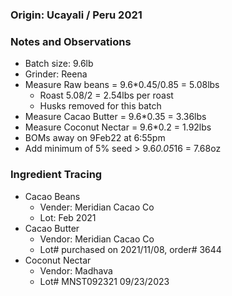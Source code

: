 ### Origin: Ucayali / Peru 2021

### Notes and Observations
- Batch size: 9.6lb
- Grinder: Reena
- Measure Raw beans = 9.6*0.45/0.85 = 5.08lbs
  - Roast 5.08/2 = 2.54lbs per roast
  - Husks removed for this batch
- Measure Cacao Butter = 9.6*0.35 = 3.36lbs
- Measure Coconut Nectar = 9.6*0.2 = 1.92lbs
- BOMs away on 9Feb22 at 6:55pm
- Add minimum of 5% seed > 9.6*0.05*16 = 7.68oz

### Ingredient Tracing
- Cacao Beans
  - Vender: Meridian Cacao Co
  - Lot: Feb 2021
- Cacao Butter
  - Vendor: Meridian Cacao Co
  - Lot# purchased on 2021/11/08, order# 3644
- Coconut Nectar
  - Vendor: Madhava
  - Lot# MNST092321 09/23/2023
